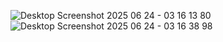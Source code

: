 ![Desktop Screenshot 2025 06 24 - 03 16 13 80](https://github.com/user-attachments/assets/7daf88c7-3758-4ee9-b2e1-e8a552478897)
![Desktop Screenshot 2025 06 24 - 03 16 38 98](https://github.com/user-attachments/assets/c3d3af4b-1026-409a-a436-40e300d51fb0)
